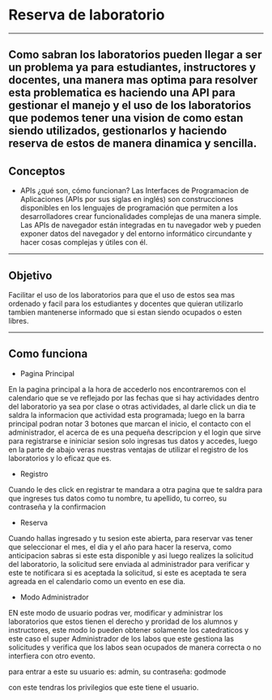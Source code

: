 # Reserva de laboratorio 
---

Como sabran los laboratorios pueden llegar a ser un problema ya para estudiantes, instructores y docentes, una manera mas optima para resolver esta problematica es haciendo una API para gestionar el manejo y el uso de los laboratorios que podemos tener una vision de como estan siendo utilizados, gestionarlos y haciendo reserva
de estos de manera dinamica y sencilla. 
---
## Conceptos 

* APIs
¿qué son, cómo funcionan?
Las Interfaces de Programacion de Aplicaciones (APIs por sus siglas en inglés) son construcciones disponibles en los lenguajes de programación que permiten a los desarrolladores crear funcionalidades complejas de una manera simple. Las APIs de navegador están integradas en tu navegador web y pueden exponer datos del navegador y del entorno informático circundante y hacer cosas complejas y útiles con él. 

---
## Objetivo 

Facilitar el uso de los laboratorios para que el uso de estos sea mas ordenado y facil para los estudiantes y docentes que quieran utilizarlo tambien mantenerse informado que si estan siendo ocupados o esten libres.

---
## Como funciona

* Pagina Principal 

En la pagina principal a la hora de accederlo nos encontraremos con el calendario que se ve reflejado por las fechas que si hay actividades dentro del laboratorio ya sea por clase o otras actividades, al darle click un dia te saldra la informacion que actividad esta programada; luego en la barra principal podran notar 3 botones que marcan el inicio, el contacto con el administrador, el acerca de es una pequeña descripcion y el login que sirve para registrarse e ininiciar sesion solo ingresas tus datos y accedes, luego en la parte de abajo veras nuestras ventajas de utilizar el registro de los laboratorios y lo eficaz que es.

* Registro 

Cuando le des click en registrar te mandara a otra pagina que te saldra para que ingreses tus datos como tu nombre, tu apellido, tu correo, su contraseña y la confirmacion 

* Reserva

Cuando hallas ingresado y tu sesion este abierta, para reservar vas tener que seleccionar el mes, el dia y el año para hacer la reserva, como anticipacion sabras si este esta disponible y asi luego realizes la solicitud del laboratorio, la solicitud sere enviada al administrador para verificar y este te notificara si es aceptada la solicitud, si este es aceptada te sera agreada en el calendario como un evento en ese dia. 

* Modo Administrador 

EN este modo de usuario podras ver, modificar y administrar los laboratorios que estos tienen el derecho y proridad de los alumnos y instructores, este modo lo pueden obtener solamente los catedraticos y este caso el super Administrador de los labos que este gestiona las solicitudes y verifica que los labos sean ocupados de manera correcta o no interfiera con otro evento.

para entrar a este su usuario es: admin, su contraseña: godmode 

con este tendras los privilegios que este tiene el usuario.

